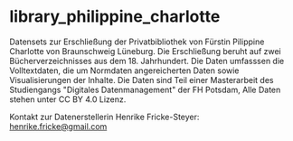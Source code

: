 # library_philippine_charlotte

Datensets zur Erschließung der Privatbibliothek von Fürstin Pilippine Charlotte von Braunschweig Lüneburg.
Die Erschließung beruht auf zwei Bücherverzeichnisses aus dem 18. Jahrhundert.
Die Daten umfasssen die Volltextdaten, die um Normdaten angereicherten Daten sowie Visualisierungen der Inhalte.
Die Daten sind Teil einer Masterarbeit des Studiengangs "Digitales Datenmanagement" der FH Potsdam,
Alle Daten stehen unter CC BY 4.0 Lizenz.

Kontakt zur Datenerstellerin Henrike Fricke-Steyer: henrike.fricke@gmail.com
